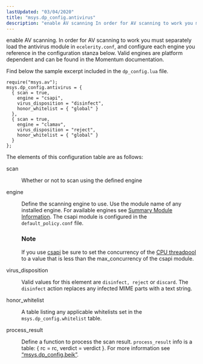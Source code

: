 ```yaml
---
lastUpdated: "03/04/2020"
title: "msys.dp_config.antivirus"
description: "enable AV scanning In order for AV scanning to work you must separately load the antivirus module in ecelerity conf and configure each engine you reference in the configuration stanza below Valid engines are platform dependent and can be found in the Momentum documentation Find below the sample excerpt included..."
---
```


enable AV scanning. In order for AV scanning to work you must separately load the antivirus module in `ecelerity.conf`, and configure each engine you reference in the configuration stanza below. Valid engines are platform dependent and can be found in the Momentum documentation.

Find below the sample excerpt included in the `dp_config.lua` file.

```
require("msys.av");
msys.dp_config.antivirus = {
  { scan = true,
    engine = "csapi",
    virus_disposition = "disinfect",
    honor_whitelist = { "global" }
  },
  { scan = true,
    engine = "clamav",
    virus_disposition = "reject",
    honor_whitelist = { "global" }
  }
};
```

The elements of this configuration table are as follows:

<dl class="variablelist">

<dt>scan</dt>

<dd>

Whether or not to scan using the defined engine

</dd>

<dt>engine</dt>

<dd>

Define the scanning engine to use. Use the module name of any installed engine. For available engines see [Summary Module Information](/momentum/3/3-reference/modules-summary). The csapi module is configured in the `default_policy.conf` file.

### Note

If you use [csapi](/momentum/3/3-reference/3-reference-modules-csapi) be sure to set the concurrency of the [CPU threadpool](/momentum/3/3-reference/3-reference-conf-ref-threadpool) to a value that is less than the max_concurrency of the csapi module.

</dd>

<dt>virus_disposition</dt>

<dd>

Valid values for this element are `disinfect, reject` or `discard`. The `disinfect` action replaces any infected MIME parts with a text string.

</dd>

<dt>honor_whitelist</dt>

<dd>

A table listing any applicable whitelists set in the `msys.dp_config.whitelist` table.

</dd>

<dt>process_result</dt>

<dd>

Define a function to process the scan result. `process_result` info is a table: { rc = rc, verdict = verdict }. For more information see [“msys.dp_config.beik”](/momentum/3/3-policy/policy-default-configuration-msys-dp-config-beik).

</dd>

</dl>